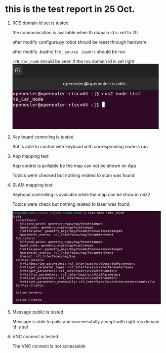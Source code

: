 # this is the test report in 25 Oct.

1. ROS domain id set is tested
    
    the communication is avaliable when th domain id is set to 20

    after modify configure.py robot should be reset through hardware

    after modify .bashrc file , `source .bashrc` should be run

    `/YB_Car_node` should be seen if the ros domain id is set right
    ![alt text](image-1.png)

2. Key board controling is tested
    
    Bot is able to control with keyboad with corresponding node is run



3. App mapping test

    App control is aviliable be the map can not be shown on App

    Topics were checked but nothing related to scan was found


4. SLAM mapping test

    Keyboad controlling is avaliable while the map can be show in rviz2

    Topics were check but nothing related to laser was found
    
    ![alt text](image.png)


5. Message public is tested 

    Message is able to pulic and succeessfully accept with right ros domain id is set


6. VNC connect is tested

    The VNC connect is not accessable